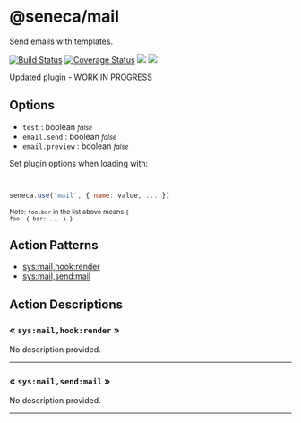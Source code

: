 # @seneca/mail


Send emails with templates.


[![Build Status](https://travis-ci.org/senecajs/seneca-mail.svg?branch=master)](https://travis-ci.org/senecajs/seneca-mail)
[![Coverage Status](https://coveralls.io/repos/github/senecajs/seneca-mail/badge.svg?branch=master)](https://coveralls.io/github/senecajs/seneca-mail?branch=master)
<a href="https://codeclimate.com/github/senecajs/seneca-mail/maintainability"><img src="https://api.codeclimate.com/v1/badges/70f83e6658979f229707/maintainability" /></a>
<a href="https://codeclimate.com/github/senecajs/seneca-mail/maintainability"><img src="https://api.codeclimate.com/v1/badges/70f83e6658979f229707/maintainability" /></a>




Updated plugin - WORK IN PROGRESS



<!--START:options-->


## Options

* `test` : boolean <i><small>false</small></i>
* `email.send` : boolean <i><small>false</small></i>
* `email.preview` : boolean <i><small>false</small></i>


Set plugin options when loading with:
```js


seneca.use('mail', { name: value, ... })


```


<small>Note: <code>foo.bar</code> in the list above means 
<code>{ foo: { bar: ... } }</code></small> 



<!--END:options-->


<!--START:action-list-->


## Action Patterns

* [sys:mail,hook:render](#-sysmailhookrender-)
* [sys:mail,send:mail](#-sysmailsendmail-)


<!--END:action-list-->

<!--START:action-desc-->


## Action Descriptions

### &laquo; `sys:mail,hook:render` &raquo;

No description provided.



----------
### &laquo; `sys:mail,send:mail` &raquo;

No description provided.



----------


<!--END:action-desc-->





